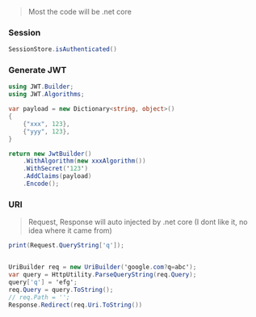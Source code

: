 > Most the code will be .net core

### Session
```cs
SessionStore.isAuthenticated()
```
### Generate JWT
```cs
using JWT.Builder;
using JWT.Algorithms;

var payload = new Dictionary<string, object>()
{
    {"xxx", 123},
    {"yyy", 123},
}

return new JwtBuilder()
    .WithAlgorithm(new xxxAlgorithm())
    .WithSecret('123')
    .AddClaims(payload)
    .Encode();
```

### URI
> Request, Response will auto injected by .net core (I dont like it, no idea where it came from)
```cs
print(Request.QueryString['q']);


UriBuilder req = new UriBuilder('google.com?q=abc');
var query = HttpUtility.ParseQueryString(req.Query);
query['q'] = 'efg';
req.Query = query.ToString();
// req.Path = '';
Response.Redirect(req.Uri.ToString())
```